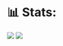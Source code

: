 # 📊 Stats:
![](https://github-readme-stats.vercel.app/api/top-langs/?username=JOAOPAULO-SILVA&theme=dracula&hide_border=false&include_all_commits=true&count_private=true&layout=compact)
![](https://quotes-github-readme.vercel.app/api?type=horizontal&theme=radical)
<!--
**JOAOPAULO-SILVA/JOAOPAULO-SILVA** is a ✨ _special_ ✨ repository because its `README.md` (this file) appears on your GitHub profile.

Here are some ideas to get you started:

- 🔭 I’m currently working on ...
- 🌱 I’m currently learning ...
- 👯 I’m looking to collaborate on ...
- 🤔 I’m looking for help with ...
- 💬 Ask me about ...
- 📫 How to reach me: ...
- 😄 Pronouns: ...
- ⚡ Fun fact: ...
-->
